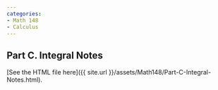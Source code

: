 ```yaml
---
categories:
- Math 148
- Calculus
---
```


## Part C. Integral Notes

 [See the HTML file here]({{ site.url }}/assets/Math148/Part-C-Integral-Notes.html).
